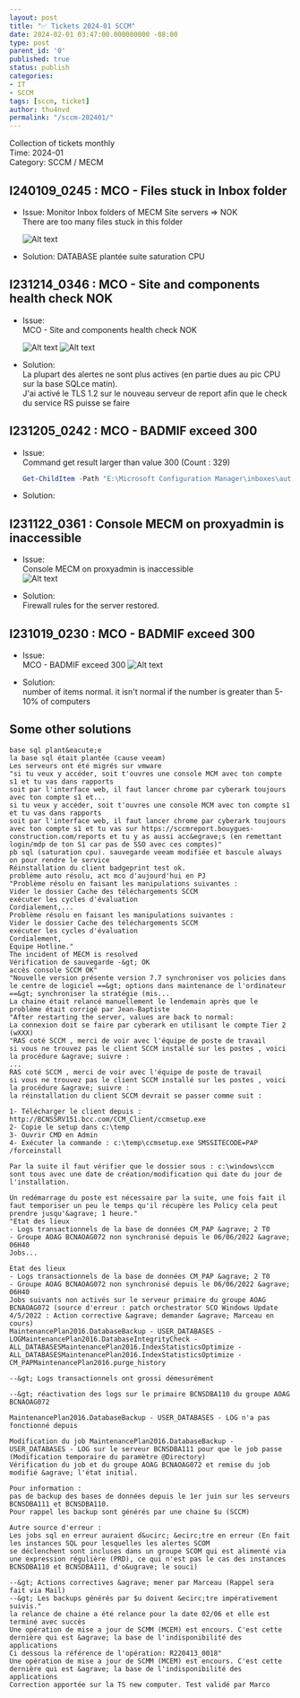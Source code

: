 ```yaml
---
layout: post
title: "✅ Tickets 2024-01 SCCM"
date: 2024-02-01 03:47:00.000000000 -08:00
type: post
parent_id: '0'
published: true
status: publish
categories:
- IT
- SCCM
tags: [sccm, ticket]
author: thu4nvd
permalink: "/sccm-202401/"
---
```


Collection of tickets monthly  
Time: 2024-01  
Category: SCCM / MECM  

## I240109_0245 : MCO - Files stuck in Inbox folder 

* Issue: Monitor Inbox folders of MECM Site servers => NOK  
  There are too many files stuck in this folder

  ![Alt text](../assets/2024/02/I240109_0245.png)

* Solution: DATABASE plantée suite saturation CPU
   
## I231214_0346 : MCO - Site and components health check NOK

* Issue:  
  MCO - Site and components health check NOK

  ![Alt text](../assets/2024/02/I231214_0346_1.png)
  ![Alt text](../assets/2024/02/I231214_0346_2.png)

* Solution:  
  La plupart des alertes ne sont plus actives (en partie dues au pic CPU sur la base SQLce matin).  
  J'ai activé le TLS 1.2 sur le nouveau serveur de report afin que le check du service RS puisse se faire

## I231205_0242 : MCO - BADMIF exceed 300 

* Issue:  
  Command get result larger than value 300 (Count : 329)
  ```powershell
  Get-ChildItem -Path "E:\Microsoft Configuration Manager\inboxes\auth\dataldr.box\BADMIFS" -Include *.MIF -Recurse | ?{$_.LastWriteTime -ge (Get-date).AddDays(-2)} | Measure-object
  ```
  
* Solution: 

## I231122_0361 : Console MECM on proxyadmin is inaccessible

* Issue:  
  Console MECM on proxyadmin is inaccessible  
  ![Alt text](../assets/2024/02/I231122_0361.png)

* Solution:  
  Firewall rules for the server restored.

## I231019_0230 : MCO - BADMIF exceed 300 

* Issue:  
  MCO - BADMIF exceed 300 
  ![Alt text](../assets/2024/02/I231019_0230.png) 

* Solution:  
  number of items normal. it isn't normal if the number is greater than 5-10% of computers 

## Some other solutions  

  ```
  base sql plant&eacute;e
la base sql était plantée (cause veeam)
Les serveurs ont été migrés sur vmware
"si tu veux y accéder, soit t'ouvres une console MCM avec ton compte s1 et tu vas dans rapports 
soit par l'interface web, il faut lancer chrome par cyberark toujours avec ton compte s1 et...
si tu veux y accéder, soit t'ouvres une console MCM avec ton compte s1 et tu vas dans rapports
soit par l'interface web, il faut lancer chrome par cyberark toujours avec ton compte s1 et tu vas sur https://sccmreport.bouygues-construction.com/reports et tu y as aussi acc&egrave;s (en remettant login/mdp de ton S1 car pas de SSO avec ces comptes)"
pb sql (saturation cpu). sauvegarde veeam modifiée et bascule always on pour rendre le service
Réinstallation du client badgeprint test ok.
problème auto résolu, act mco d'aujourd'hui en PJ
"Problème résolu en faisant les manipulations suivantes : 
 Vider le dossier Cache des téléchargements SCCM 
 exécuter les cycles d'évaluation 
 Cordialement,...
Problème résolu en faisant les manipulations suivantes :
Vider le dossier Cache des téléchargements SCCM
exécuter les cycles d'évaluation
Cordialement,
Equipe Hotline."
The incident of MECM is resolved
Vérification de sauvegarde -&gt; OK
accès console SCCM OK"
"Nouvelle version présente version 7.7 synchroniser vos policies dans le centre de logiciel ==&gt; options dans maintenance de l'ordinateur ==&gt; synchroniser la stratégie (mis...
La chaine était relancé manuellement le lendemain après que le problème était corrigé par Jean-Baptiste 
"After restarting the server, values are back to normal: 
La connexion doit se faire par cyberark en utilisant le compte Tier 2 (wXXX)
"RAS coté SCCM , merci de voir avec l'équipe de poste de travail  
  si vous ne trouvez pas le client SCCM installé sur les postes , voici la procédure &agrave; suivre : 
...
RAS coté SCCM , merci de voir avec l'équipe de poste de travail 
si vous ne trouvez pas le client SCCM installé sur les postes , voici la procédure &agrave; suivre :
la réinstallation du client SCCM devrait se passer comme suit :
 
1- Télécharger le client depuis : http://BCNSSRV151.bcc.com/CCM_Client/ccmsetup.exe
2- Copie le setup dans c:\temp
3- Ouvrir CMD en Admin
4- Exécuter la commande : c:\temp\ccmsetup.exe SMSSITECODE=PAP /forceinstall
 
Par la suite il faut vérifier que le dossier sous : c:\windows\ccm sont tous avec une date de création/modification qui date du jour de l'installation.
 
Un redémarrage du poste est nécessaire par la suite, une fois fait il faut temporiser un peu le temps qu'il récupère les Policy cela peut prendre jusqu'&agrave; 1 heure."
"Etat des lieux 
 - Logs transactionnels de la base de données CM_PAP &agrave; 2 T0 
 - Groupe AOAG BCNAOAG072 non synchronisé depuis le 06/06/2022 &agrave; 06H40 
 Jobs...

Etat des lieux
- Logs transactionnels de la base de données CM_PAP &agrave; 2 T0
- Groupe AOAG BCNAOAG072 non synchronisé depuis le 06/06/2022 &agrave; 06H40
Jobs suivants non activés sur le serveur primaire du groupe AOAG BCNAOAG072 (source d'erreur : patch orchestrator SCO Windows Update 4/5/2022 : Action corrective &agrave; demander &agrave; Marceau en cours)
MaintenancePlan2016.DatabaseBackup - USER_DATABASES - LOGMaintenancePlan2016.DatabaseIntegrityCheck - ALL_DATABASESMaintenancePlan2016.IndexStatisticsOptimize - ALL_DATABASESMaintenancePlan2016.IndexStatisticsOptimize - CM_PAPMaintenancePlan2016.purge_history
 
--&gt; Logs transactionnels ont grossi démesurément
 
--&gt; réactivation des logs sur le primaire BCNSDBA110 du groupe AOAG BCNAOAG072
 
MaintenancePlan2016.DatabaseBackup - USER_DATABASES - LOG n'a pas fonctionné depuis
 
Modification du job MaintenancePlan2016.DatabaseBackup - USER_DATABASES - LOG sur le serveur BCNSDBA111 pour que le job passe (Modification temporaire du paramètre @Directory)
Vérification du job et du groupe AOAG BCNAOAG072 et remise du job modifié &agrave; l'état initial.
 
Pour information :
pas de backup des bases de données depuis le 1er juin sur les serveurs BCNSDBA111 et BCNSDBA110.
Pour rappel les backup sont générés par une chaine $u (SCCM)
 
Autre source d'erreur :
Les jobs sql en erreur auraient d&ucirc; &ecirc;tre en erreur (En fait les instances SQL pour lesquelles les alertes SCOM
se déclenchent sont incluses dans un groupe SCOM qui est alimenté via une expression régulière (PRD), ce qui n'est pas le cas des instances BCNSDBA110 et BCNSDBA111, d'o&ugrave; le souci)
 
--&gt; Actions correctives &agrave; mener par Marceau (Rappel sera fait via Mail)
--&gt; Les backups générés par $u doivent &ecirc;tre impérativement suivis."
la relance de chaine a été relance pour la date 02/06 et elle est terminé avec succès
Une opération de mise a jour de SCMM (MCEM) est encours. C'est cette dernière qui est &agrave; la base de l'indisponibilité des applications
Ci dessous la référence de l'opération: R220413_0018"
Une opération de mise a jour de SCMM (MCEM) est encours. C'est cette dernière qui est &agrave; la base de l'indisponibilité des applications
Correction apportée sur la TS new computer. Test validé par Marco

  ```
  